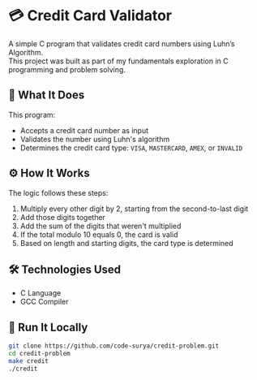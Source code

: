 # 💳 Credit Card Validator

A simple C program that validates credit card numbers using Luhn’s Algorithm.  
This project was built as part of my fundamentals exploration in C programming and problem solving.

## 📌 What It Does

This program:
- Accepts a credit card number as input
- Validates the number using Luhn's algorithm
- Determines the credit card type: `VISA`, `MASTERCARD`, `AMEX`, or `INVALID`

## ⚙️ How It Works

The logic follows these steps:
1. Multiply every other digit by 2, starting from the second-to-last digit
2. Add those digits together
3. Add the sum of the digits that weren't multiplied
4. If the total modulo 10 equals 0, the card is valid
5. Based on length and starting digits, the card type is determined

## 🛠️ Technologies Used

- C Language
- GCC Compiler

## 🚀 Run It Locally

```bash
git clone https://github.com/code-surya/credit-problem.git
cd credit-problem
make credit
./credit
